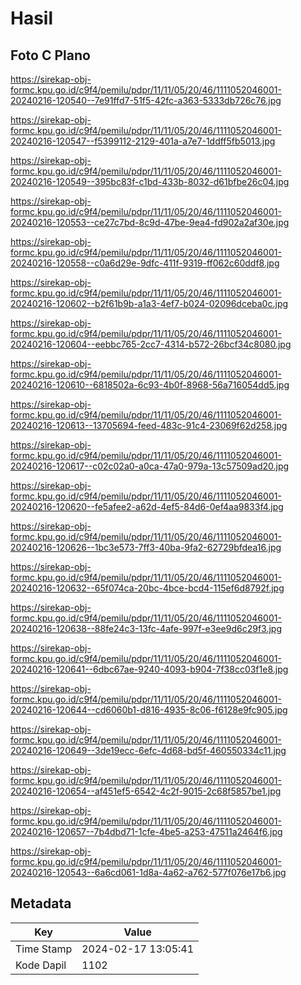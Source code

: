 # Hasil

## Foto C Plano

https://sirekap-obj-formc.kpu.go.id/c9f4/pemilu/pdpr/11/11/05/20/46/1111052046001-20240216-120540--7e91ffd7-51f5-42fc-a363-5333db726c76.jpg

https://sirekap-obj-formc.kpu.go.id/c9f4/pemilu/pdpr/11/11/05/20/46/1111052046001-20240216-120547--f5399112-2129-401a-a7e7-1ddff5fb5013.jpg

https://sirekap-obj-formc.kpu.go.id/c9f4/pemilu/pdpr/11/11/05/20/46/1111052046001-20240216-120549--395bc83f-c1bd-433b-8032-d61bfbe26c04.jpg

https://sirekap-obj-formc.kpu.go.id/c9f4/pemilu/pdpr/11/11/05/20/46/1111052046001-20240216-120553--ce27c7bd-8c9d-47be-9ea4-fd902a2af30e.jpg

https://sirekap-obj-formc.kpu.go.id/c9f4/pemilu/pdpr/11/11/05/20/46/1111052046001-20240216-120558--c0a6d29e-9dfc-411f-9319-ff062c60ddf8.jpg

https://sirekap-obj-formc.kpu.go.id/c9f4/pemilu/pdpr/11/11/05/20/46/1111052046001-20240216-120602--b2f61b9b-a1a3-4ef7-b024-02096dceba0c.jpg

https://sirekap-obj-formc.kpu.go.id/c9f4/pemilu/pdpr/11/11/05/20/46/1111052046001-20240216-120604--eebbc765-2cc7-4314-b572-26bcf34c8080.jpg

https://sirekap-obj-formc.kpu.go.id/c9f4/pemilu/pdpr/11/11/05/20/46/1111052046001-20240216-120610--6818502a-6c93-4b0f-8968-56a716054dd5.jpg

https://sirekap-obj-formc.kpu.go.id/c9f4/pemilu/pdpr/11/11/05/20/46/1111052046001-20240216-120613--13705694-feed-483c-91c4-23069f62d258.jpg

https://sirekap-obj-formc.kpu.go.id/c9f4/pemilu/pdpr/11/11/05/20/46/1111052046001-20240216-120617--c02c02a0-a0ca-47a0-979a-13c57509ad20.jpg

https://sirekap-obj-formc.kpu.go.id/c9f4/pemilu/pdpr/11/11/05/20/46/1111052046001-20240216-120620--fe5afee2-a62d-4ef5-84d6-0ef4aa9833f4.jpg

https://sirekap-obj-formc.kpu.go.id/c9f4/pemilu/pdpr/11/11/05/20/46/1111052046001-20240216-120626--1bc3e573-7ff3-40ba-9fa2-62729bfdea16.jpg

https://sirekap-obj-formc.kpu.go.id/c9f4/pemilu/pdpr/11/11/05/20/46/1111052046001-20240216-120632--65f074ca-20bc-4bce-bcd4-115ef6d8792f.jpg

https://sirekap-obj-formc.kpu.go.id/c9f4/pemilu/pdpr/11/11/05/20/46/1111052046001-20240216-120638--88fe24c3-13fc-4afe-997f-e3ee9d6c29f3.jpg

https://sirekap-obj-formc.kpu.go.id/c9f4/pemilu/pdpr/11/11/05/20/46/1111052046001-20240216-120641--6dbc67ae-9240-4093-b904-7f38cc03f1e8.jpg

https://sirekap-obj-formc.kpu.go.id/c9f4/pemilu/pdpr/11/11/05/20/46/1111052046001-20240216-120644--cd6060b1-d816-4935-8c06-f6128e9fc905.jpg

https://sirekap-obj-formc.kpu.go.id/c9f4/pemilu/pdpr/11/11/05/20/46/1111052046001-20240216-120649--3de19ecc-6efc-4d68-bd5f-460550334c11.jpg

https://sirekap-obj-formc.kpu.go.id/c9f4/pemilu/pdpr/11/11/05/20/46/1111052046001-20240216-120654--af451ef5-6542-4c2f-9015-2c68f5857be1.jpg

https://sirekap-obj-formc.kpu.go.id/c9f4/pemilu/pdpr/11/11/05/20/46/1111052046001-20240216-120657--7b4dbd71-1cfe-4be5-a253-47511a2464f6.jpg

https://sirekap-obj-formc.kpu.go.id/c9f4/pemilu/pdpr/11/11/05/20/46/1111052046001-20240216-120543--6a6cd061-1d8a-4a62-a762-577f076e17b6.jpg


## Metadata

| Key        | Value               |
| ---------- | ------------------- |
| Time Stamp | 2024-02-17 13:05:41 |
| Kode Dapil | 1102                |



